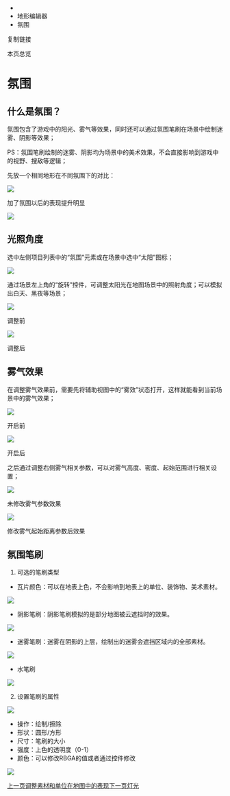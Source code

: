   * [](/)
  * 地形编辑器
  * 氛围

复制链接

本页总览

# 氛围

## 什么是氛围？[​](/Manual/SceneEditor/LightGroup#什么是氛围 "什么是氛围？的直接链接")

氛围包含了游戏中的阳光、雾气等效果，同时还可以通过氛围笔刷在场景中绘制迷雾、阴影等效果；

PS：氛围笔刷绘制的迷雾、阴影均为场景中的美术效果，不会直接影响到游戏中的视野、搜敌等逻辑；

先放一个相同地形在不同氛围下的对比：

![](/assets/images/默认状态-7930bf3fb2e2d54b034ad30b30071c75.png)

加了氛围以后的表现提升明显

![](/assets/images/加了氛围-3aaa02154f9d29bfd66e8e3144f78397.png)

## 光照角度[​](/Manual/SceneEditor/LightGroup#光照角度 "光照角度的直接链接")

选中左侧项目列表中的“氛围”元素或在场景中选中“太阳”图标；

![](/assets/images/选中氛围-ede2841e903676fa28405482c2b68952.png)

通过场景左上角的“旋转”控件，可调整太阳光在地图场景中的照射角度；可以模拟出白天、黑夜等场景；

![](/assets/images/氛围角度调整前-bf36e29f104f3badd384ba9cd0034e3f.png)

调整前

![](/assets/images/氛围角度调整后-f8639ea79003e708e601fd530e8e02a1.png)

调整后

## 雾气效果[​](/Manual/SceneEditor/LightGroup#雾气效果 "雾气效果的直接链接")

在调整雾气效果前，需要先将辅助视图中的“雾效”状态打开，这样就能看到当前场景中的雾气效果；

![](/assets/images/雾气开启前-bb9b6b7e9fe675925d55153d23ce17c2.png)

开启前

![](/assets/images/雾气开启后-8d2474b2f185b9fc1280b60db7846a68.png)

开启后

之后通过调整右侧雾气相关参数，可以对雾气高度、密度、起始范围进行相关设置；

![](/assets/images/雾气未修改-e10ab43da5ee791515d6e3acbde01613.png)

未修改雾气参数效果

![](/assets/images/雾气修改参数-047df06f5449defb59b6dba7d5fd711b.png)

修改雾气起始距离参数后效果

## 氛围笔刷[​](/Manual/SceneEditor/LightGroup#氛围笔刷 "氛围笔刷的直接链接")

  1. 可选的笔刷类型

  * 瓦片颜色：可以在地表上色，不会影响到地表上的单位、装饰物、美术素材。

![](/assets/images/瓦片-a25a2f017c2f96d93962ff15abd7e399.png)

  * 阴影笔刷：阴影笔刷模拟的是部分地图被云遮挡时的效果。

![](/assets/images/阴影-d42b9c3d3ff655a9f55d2a0fdfe422b7.png)

  * 迷雾笔刷：迷雾在阴影的上层，绘制出的迷雾会遮挡区域内的全部素材。

![](/assets/images/迷雾-f7e2db73fc49daa178328b1cfb83556b.png)

  * 水笔刷

![](/assets/images/水温里-3973fb65beb56d44d47602528e5099e5.png)

  2. 设置笔刷的属性

![](/assets/images/10-35afb769ca07cea52975b6593a2d1266.png)

  * 操作：绘制/擦除
  * 形状：圆形/方形
  * 尺寸：笔刷的大小
  * 强度：上色的透明度（0-1）
  * 颜色：可以修改RBGA的值或者通过控件修改

![](/assets/images/rgb-09f88a573d25b8ca4fed5415b0a11e29.png)

[上一页调整素材和单位在地图中的表现](/Manual/SceneEditor/调整素材和单位在地图中的表现)[下一页灯光](/Manual/SceneEditor/灯光)


